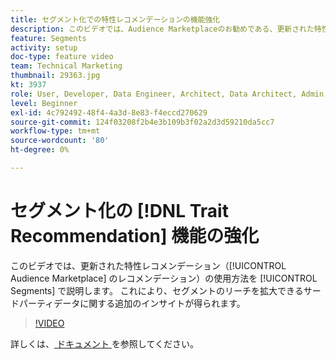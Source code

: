 ```yaml
---
title: セグメント化での特性レコメンデーションの機能強化
description: このビデオでは、Audience Marketplaceのお勧めである、更新された特性レコメンデーションをセグメントで使用する方法を説明します。 セグメントのリーチを拡大できるサードパーティデータに関する追加のインサイトを得ます。
feature: Segments
activity: setup
doc-type: feature video
team: Technical Marketing
thumbnail: 29363.jpg
kt: 3937
role: User, Developer, Data Engineer, Architect, Data Architect, Admin, Leader
level: Beginner
exl-id: 4c792492-48f4-4a3d-8e83-f4eccd270629
source-git-commit: 124f03208f2b4e3b109b3f02a2d3d59210da5cc7
workflow-type: tm+mt
source-wordcount: '80'
ht-degree: 0%

---
```


# セグメント化の [!DNL Trait Recommendation] 機能の強化

このビデオでは、更新された特性レコメンデーション（[!UICONTROL Audience Marketplace] のレコメンデーション）の使用方法を [!UICONTROL Segments] で説明します。 これにより、セグメントのリーチを拡大できるサードパーティデータに関する追加のインサイトが得られます。

>[!VIDEO](https://video.tv.adobe.com/v/29363/?quality=12)

詳しくは、[ ドキュメント ](https://experienceleague.adobe.com/docs/audience-manager/user-guide/features/segments/trait-recommendations.html) を参照してください。

